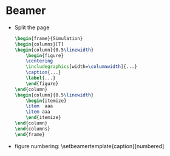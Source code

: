 # Beamer


* Split the page

    ```Latex
    \begin{frame}{Simulation}
    \begin{columns}[T]
    \begin{column}{0.5\linewidth}
        \begin{figure}
        \centering
        \includegraphics[width=\columnwidth]{...}
        \caption{...}
        \label{...}
        \end{figure}
    \end{column}
    \begin{column}{0.5\linewidth}
        \begin{itemize}
        \item  aaa
        \item aaa
        \end{itemize}
    \end{column}
    \end{columns}
    \end{frame}
    ```

* figure numbering: \setbeamertemplate{caption}[numbered]
